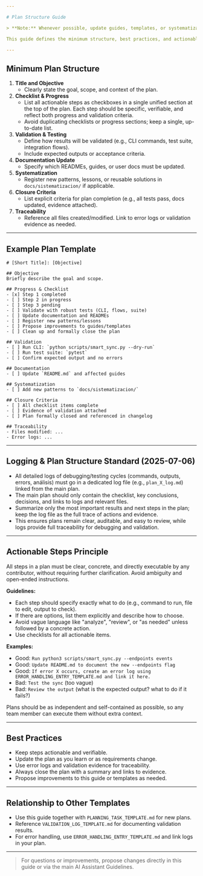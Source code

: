 ```yaml
---

# Plan Structure Guide

> **Note:** Whenever possible, update guides, templates, or systematization instead of creating new documentation. The assistant MUST always act according to the active plan and this guide, and should only propose new documentation if it is strictly necessary for traceability or team learning.

This guide defines the minimum structure, best practices, and actionable examples for all planning documents in this project. All plans MUST be written in English and follow these standards to ensure clarity, traceability, and robust closure.

---
```


## Minimum Plan Structure

1. **Title and Objective**
   - Clearly state the goal, scope, and context of the plan.
2. **Checklist & Progress**
   - List all actionable steps as checkboxes in a single unified section at the top of the plan. Each step should be specific, verifiable, and reflect both progress and validation criteria.
   - Avoid duplicating checklists or progress sections; keep a single, up-to-date list.
3. **Validation & Testing**
   - Define how results will be validated (e.g., CLI commands, test suite, integration flows).
   - Include expected outputs or acceptance criteria.
4. **Documentation Update**
   - Specify which READMEs, guides, or user docs must be updated.
5. **Systematization**
   - Register new patterns, lessons, or reusable solutions in `docs/sistematizacion/` if applicable.
6. **Closure Criteria**
   - List explicit criteria for plan completion (e.g., all tests pass, docs updated, evidence attached).
7. **Traceability**
   - Reference all files created/modified. Link to error logs or validation evidence as needed.

---


## Example Plan Template

```
# [Short Title]: [Objective]

## Objective
Briefly describe the goal and scope.

## Progress & Checklist
- [x] Step 1 completed
- [ ] Step 2 in progress
- [ ] Step 3 pending
- [ ] Validate with robust tests (CLI, flows, suite)
- [ ] Update documentation and READMEs
- [ ] Register new patterns/lessons
- [ ] Propose improvements to guides/templates
- [ ] Clean up and formally close the plan

## Validation
- [ ] Run CLI: `python scripts/smart_sync.py --dry-run`
- [ ] Run test suite: `pytest`
- [ ] Confirm expected output and no errors

## Documentation
- [ ] Update `README.md` and affected guides

## Systematization
- [ ] Add new patterns to `docs/sistematizacion/`

## Closure Criteria
- [ ] All checklist items complete
- [ ] Evidence of validation attached
- [ ] Plan formally closed and referenced in changelog

## Traceability
- Files modified: ...
- Error logs: ...
```

---

## Logging & Plan Structure Standard (2025-07-06)

- All detailed logs of debugging/testing cycles (commands, outputs, errors, análisis) must go in a dedicated log file (e.g., `plan_X_log.md`) linked from the main plan.
- The main plan should only contain the checklist, key conclusions, decisions, and links to logs and relevant files.
- Summarize only the most important results and next steps in the plan; keep the log file as the full trace of actions and evidence.
- This ensures plans remain clear, auditable, and easy to review, while logs provide full traceability for debugging and validation.

---

## Actionable Steps Principle

All steps in a plan must be clear, concrete, and directly executable by any contributor, without requiring further clarification. Avoid ambiguity and open-ended instructions.

**Guidelines:**
- Each step should specify exactly what to do (e.g., command to run, file to edit, output to check).
- If there are options, list them explicitly and describe how to choose.
- Avoid vague language like "analyze", "review", or "as needed" unless followed by a concrete action.
- Use checklists for all actionable items.

**Examples:**
- Good: `Run python3 scripts/smart_sync.py --endpoints events`
- Good: `Update README.md to document the new --endpoints flag`
- Good: `If error X occurs, create an error log using ERROR_HANDLING_ENTRY_TEMPLATE.md and link it here.`
- Bad: `Test the sync` (too vague)
- Bad: `Review the output` (what is the expected output? what to do if it fails?)

Plans should be as independent and self-contained as possible, so any team member can execute them without extra context.

---

## Best Practices
- Keep steps actionable and verifiable.
- Update the plan as you learn or as requirements change.
- Use error logs and validation evidence for traceability.
- Always close the plan with a summary and links to evidence.
- Propose improvements to this guide or templates as needed.

---

## Relationship to Other Templates
- Use this guide together with `PLANNING_TASK_TEMPLATE.md` for new plans.
- Reference `VALIDATION_LOG_TEMPLATE.md` for documenting validation results.
- For error handling, use `ERROR_HANDLING_ENTRY_TEMPLATE.md` and link logs in your plan.

---

> For questions or improvements, propose changes directly in this guide or via the main AI Assistant Guidelines.
